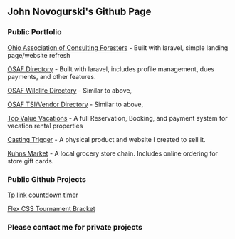 ## John Novogurski's Github Page



### Public Portfolio

[Ohio Association of Consulting Foresters](https://ohioacf.com/) - Built with laravel, simple landing page/website refresh

[OSAF Directory](https://www.osafdirectory.com) - Built with laravel, includes profile management, dues payments, and other features.

[OSAF Wildlife Directory](https://wildlife.osafdirectory.com) - Similar to above, 

[OSAF TSI/Vendor Directory](https://tsi.osafdirectory.com) - Similar to above, 

[Top Value Vacations](https://www.topvaluevacations.com) - A full Reservation, Booking, and payment system for vacation rental properties

[Casting Trigger](https://www.castingtrigerr.com) - A physical product and website I created to sell it.

[Kuhns Market](https://www.kuhnsmarket.com) - A local grocery store chain.  Includes online ordering for store gift cards.


### Public Github Projects

[Tp link countdown timer](https://github.com/jnovo22/tplink-countdown-timer)

[Flex CSS Tournament Bracket](https://github.com/jnovo22/tournament-bracket)


### Please contact me for private projects
